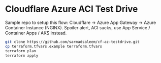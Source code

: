 # Cloudflare Azure ACI Test Drive

Sample repo to setup this flow: Cloudflare -> Azure App Gateway -> Azure Container Instance (NGINX). Spoiler alert, ACI sucks, use App Service / Container Apps / AKS instead.

```bash
git clone https://github.com/sarmadsaleem/cf-az-testdrive.git
cp terraform.tfvars.example terraform.tfvars
terraform plan
terraform apply
```
